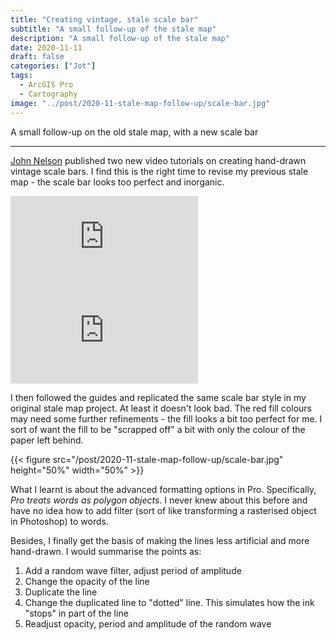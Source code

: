 ```yaml
---
title: "Creating vintage, stale scale bar"
subtitle: "A small follow-up of the stale map"
description: "A small follow-up of the stale map"
date: 2020-11-11
draft: false
categories: ["Jot"]
tags:
  - ArcGIS Pro
  - Cartography
image: "../post/2020-11-stale-map-follow-up/scale-bar.jpg"
---
```


A small follow-up on the old stale map, with a new scale bar

<!--more-->

---

[John Nelson](https://www.esri.com/arcgis-blog/author/j_nelson/) published two new video tutorials on creating hand-drawn vintage scale bars. I find this is the right time to revise my previous stale map - the scale bar looks too perfect and inorganic.

<!-- TODO: repsonsive for mobile phones -->
<iframe class="youtube-player" type="text/html"
        src="http://www.youtube.com/embed/eJPHQCGjvuQ" start=0 allowfullscreen frameborder="0">
</iframe>

<br>

<iframe class="youtube-player" type="text/html"
        src="http://www.youtube.com/embed/eTQTvP7QqfA" start=0 allowfullscreen frameborder="0">
</iframe>

I then followed the guides and replicated the same scale bar style in my original stale map project. At least it doesn't look bad. The red fill colours may need some further refinements - the fill looks a bit too perfect for me. I sort of want the fill to be "scrapped off" a bit with only the colour of the paper left behind.

{{< figure src="/post/2020-11-stale-map-follow-up/scale-bar.jpg" height="50%" width="50%" >}}


What I learnt is about the advanced formatting options in Pro. Specifically, _Pro treats words as polygon objects_. I never knew about this before and have no idea how to add filter (sort of like transforming a rasterised object in Photoshop) to words.

Besides, I finally get the basis of making the lines less artificial and more hand-drawn. I would summarise the points as:

1. Add a random wave filter, adjust period of amplitude
2. Change the opacity of the line
3. Duplicate the line
4. Change the duplicated line to "dotted" line. This simulates how the ink "stops" in part of the line
5. Readjust opacity, period and amplitude of the random wave

